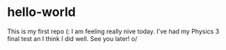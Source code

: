 # hello-world
This is my first repo (:
I am feeling really nive today. I've had my Physics 3 final test an I think I did well.
See you later! o/
